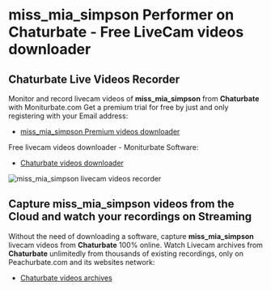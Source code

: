# miss_mia_simpson Performer on Chaturbate - Free LiveCam videos downloader

## Chaturbate Live Videos Recorder

Monitor and record livecam videos of **miss_mia_simpson** from **Chaturbate** with Moniturbate.com
Get a premium trial for free by just and only registering with your Email address:
* [miss_mia_simpson Premium videos downloader](https://moniturbate.com/request-demo-licence-key.html)

Free livecam videos downloader - Moniturbate Software:
* [Chaturbate videos downloader](https://moniturbate.com/moniturbate-download-software.html)

![miss_mia_simpson livecam videos recorder](https://peachurnet.com/templates/moniturbate-software.png)


## Capture miss_mia_simpson videos from the Cloud and watch your recordings on Streaming

Without the need of downloading a software, capture **miss_mia_simpson** livecam videos from **Chaturbate** 100% online.
Watch Livecam archives from **Chaturbate** unlimitedly from thousands of existing recordings, only on Peachurbate.com and its websites network:
* [Chaturbate videos archives](https://peachurnet.com/)